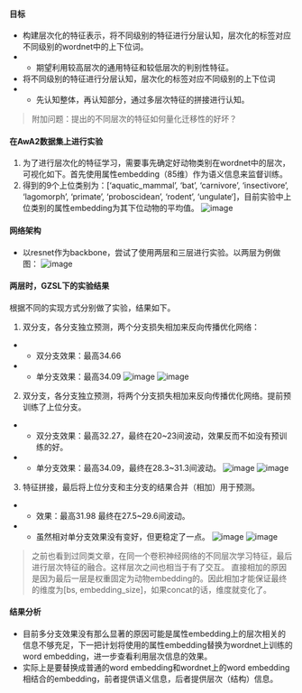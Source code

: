 #### 目标
- 构建层次化的特征表示，将不同级别的特征进行分层认知，层次化的标签对应不同级别的wordnet中的上下位词。
- - 期望利用较高层次的通用特征和较低层次的判别性特征。
- 将不同级别的特征进行分层认知，层次化的标签对应不同级别的上下位词
- - 先认知整体，再认知部分，通过多层次特征的拼接进行认知。
> 附加问题：提出的不同层次的特征如何量化迁移性的好坏？
#### 在AwA2数据集上进行实验
1. 为了进行层次化的特征学习，需要事先确定好动物类别在wordnet中的层次，可视化如下。首先使用属性embedding（85维）作为语义信息来监督训练。
2. 得到的9个上位类别为：[‘aquatic_mammal’, ‘bat’, ‘carnivore’, ‘insectivore’, ‘lagomorph’, ‘primate’, ‘proboscidean’, ‘rodent’, ‘ungulate‘]，目前实验中上位类别的属性embedding为其下位动物的平均值。
![image](https://github.com/CallMeNumber1/Hierachical-Feature-Learning-for-ZSL/blob/master/img/awa2%20in%20wordnet.png)
#### 网络架构
- 以resnet作为backbone，尝试了使用两层和三层进行实验。以两层为例做图：
![image](https://github.com/CallMeNumber1/Hierachical-Feature-Learning-for-ZSL/blob/master/img/network.png)
#### 两层时，GZSL下的实验结果
根据不同的实现方式分别做了实验，结果如下。
1. 双分支，各分支独立预测，两个分支损失相加来反向传播优化网络：
- - 双分支效果：最高34.66
- - 单分支效果：最高34.09
![image](https://github.com/CallMeNumber1/Hierachical-Feature-Learning-for-ZSL/blob/master/img/exp1-1.png)
![image](https://github.com/CallMeNumber1/Hierachical-Feature-Learning-for-ZSL/blob/master/img/exp1-2.png)
2. 双分支，各分支独立预测，将两个分支损失相加来反向传播优化网络。提前预训练了上位分支。
- - 双分支效果：最高32.27，最终在20~23间波动，效果反而不如没有预训练的好。
- - 单分支效果：最高34.09，最终在28.3~31.3间波动。
![image](https://github.com/CallMeNumber1/Hierachical-Feature-Learning-for-ZSL/blob/master/img/exp2-1.png)
![image](https://github.com/CallMeNumber1/Hierachical-Feature-Learning-for-ZSL/blob/master/img/exp2-2.png)
3. 特征拼接，最后将上位分支和主分支的结果合并（相加）用于预测。
- - 效果：最高31.98 最终在27.5~29.6间波动。
- - 虽然相对单分支效果没有变好，但更稳定了一点。
![image](https://github.com/CallMeNumber1/Hierachical-Feature-Learning-for-ZSL/blob/master/img/exp3-1.png)
![image](https://github.com/CallMeNumber1/Hierachical-Feature-Learning-for-ZSL/blob/master/img/exp3-2.png)
> 之前也看到过同类文章，在同一个卷积神经网络的不同层次学习特征，最后进行层次特征的融合。这样层次之间也相当于有了交互。
直接相加的原因是因为最后一层是权重固定为动物embedding的。因此相加才能保证最终的维度为[bs, embedding_size]，如果concat的话，维度就变化了。
#### 结果分析
- 目前多分支效果没有那么显著的原因可能是属性embedding上的层次相关的信息不够充足，下一把计划将使用的属性embedding替换为wordnet上训练的word embedding，进一步查看利用层次信息的效果。
- 实际上是要替换成普通的word embedding和wordnet上的word embedding相结合的embedding，前者提供语义信息，后者提供层次（结构）信息。